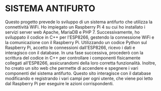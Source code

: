 # SISTEMA ANTIFURTO 
Questo progetto prevede lo sviluppo di un sistema antifurto che utilizza la connettività WiFi. Ho impiegato un Raspberry Pi 4 su cui ho installato i servizi server web Apache, MariaDB e PHP 7. Successivamente, ho sviluppato il codice in C++ per l'ESP8266, gestendo la connessione WiFi e la comunicazione con il Raspberry Pi. Utilizzando un codice Python sul Raspberry Pi, accetto le connessioni dall'ESP8266, ricevo i dati e interagisco con il database. In una fase successiva, procederò con la scrittura del codice in C++ per controllare i componenti fisicamente collegati all'ESP8266, assicurandomi della loro corretta funzionalità. Inoltre, ho creato un sito web che permette di accendere e spegnere i vari componenti del sistema antifurto. Questo sito interagisce con il database modificando e registrando i vari campi per ogni utente, che viene poi letto dal Raspberry Pi per eseguire le azioni corrispondenti.
